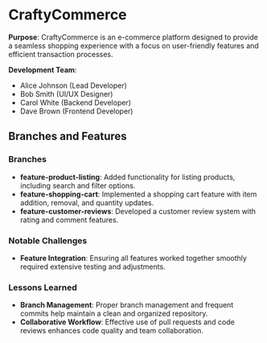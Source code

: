 # CraftyCommerce

**Purpose**: CraftyCommerce is an e-commerce platform designed to provide a seamless shopping experience with a focus on user-friendly features and efficient transaction processes.

**Development Team**:

- Alice Johnson (Lead Developer)
- Bob Smith (UI/UX Designer)
- Carol White (Backend Developer)
- Dave Brown (Frontend Developer)

## Branches and Features

### Branches

- **feature-product-listing**: Added functionality for listing products, including search and filter options.
- **feature-shopping-cart**: Implemented a shopping cart feature with item addition, removal, and quantity updates.
- **feature-customer-reviews**: Developed a customer review system with rating and comment features.

### Notable Challenges

- **Feature Integration**: Ensuring all features worked together smoothly required extensive testing and adjustments.

### Lessons Learned

- **Branch Management**: Proper branch management and frequent commits help maintain a clean and organized repository.
- **Collaborative Workflow**: Effective use of pull requests and code reviews enhances code quality and team collaboration.
